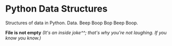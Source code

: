 # Python Data Structures

Structures of data in Python. Data. Beep Boop Bop Beep Boop. 

**File is not empty**
*(It's an inside joke^^; that's why you're not laughing. If you know you know.)*
